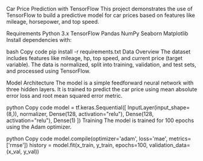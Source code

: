 Car Price Prediction with TensorFlow
This project demonstrates the use of TensorFlow to build a predictive model for car prices based on features like mileage, horsepower, and top speed.

Requirements
Python 3.x
TensorFlow
Pandas
NumPy
Seaborn
Matplotlib
Install dependencies with:

bash
Copy code
pip install -r requirements.txt
Data Overview
The dataset includes features like mileage, hp, top speed, and current price (target variable). The data is normalized, split into training, validation, and test sets, and processed using TensorFlow.

Model Architecture
The model is a simple feedforward neural network with three hidden layers. It is trained to predict the car price using mean absolute error loss and root mean squared error metric.

python
Copy code
model = tf.keras.Sequential([
    InputLayer(input_shape=(8,)),
    normalizer,
    Dense(128, activation="relu"),
    Dense(128, activation="relu"),
    Dense(1)
])
Training
The model is trained for 100 epochs using the Adam optimizer.

python
Copy code
model.compile(optimizer='adam', loss='mae', metrics=['rmse'])
history = model.fit(x_train, y_train, epochs=100, validation_data=(x_val, y_val))
